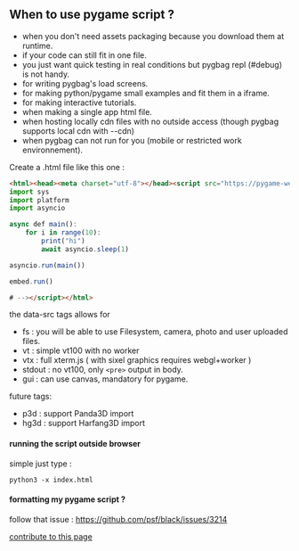 ## When to use pygame script ?

 - when you don't need assets packaging because you download them at runtime.
 - if your code can still fit in one file.
 - you just want quick testing in real conditions but pygbag repl (#debug) is not handy.
 - for writing pygbag's load screens.
 - for making python/pygame small examples and fit them in a iframe.
 - for making interactive tutorials.
 - when making a single app html file.
 - when hosting locally cdn files with no outside access (though pygbag supports local cdn with --cdn)
 - when pygbag can not run for you (mobile or restricted work environnement).

Create a .html file like this one :
```html
<html><head><meta charset="utf-8"></head><script src="https://pygame-web.github.io/archives/0.2.0/python.js" type=module id="site" data-src="fs,vtx,gui" async defer>#<!--
import sys
import platform
import asyncio

async def main():
    for i in range(10):
        print("hi")
        await asyncio.sleep(1)

asyncio.run(main())

embed.run()

# --></script></html>
```

the data-src tags allows for 
  - fs : you will be able to use Filesystem, camera, photo and user uploaded files.
  - vt : simple vt100 with no worker
  - vtx : full xterm.js ( with sixel graphics requires webgl+worker )
  - stdout : no vt100, only `<pre>` output in body.
  - gui : can use canvas, mandatory for pygame.
  
 future tags:
  - p3d : support Panda3D import
  - hg3d : support Harfang3D import


#### running the script outside browser
simple just type :
```
python3 -x index.html
```

#### formatting my pygame script ?
follow that issue : https://github.com/psf/black/issues/3214

[contribute to this page](https://github.com/pygame-web/pygame-web.github.io/edit/main/wiki/pygame-script/README.md)
